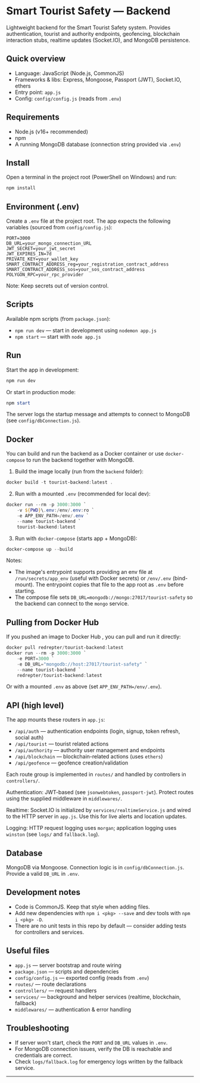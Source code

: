 # Smart Tourist Safety — Backend

Lightweight backend for the Smart Tourist Safety system. Provides authentication, tourist and authority endpoints, geofencing, blockchain interaction stubs, realtime updates (Socket.IO), and MongoDB persistence.

## Quick overview
- Language: JavaScript (Node.js, CommonJS)
- Frameworks & libs: Express, Mongoose, Passport (JWT), Socket.IO, ethers
- Entry point: `app.js`
- Config: `config/config.js` (reads from `.env`)

## Requirements
- Node.js (v16+ recommended)
- npm
- A running MongoDB database (connection string provided via `.env`)

## Install

Open a terminal in the project root (PowerShell on Windows) and run:

```powershell
npm install
```

## Environment (.env)
Create a `.env` file at the project root. The app expects the following variables (sourced from `config/config.js`):

```
PORT=3000
DB_URL=your_mongo_connection_URL
JWT_SECRET=your_jwt_secret
JWT_EXPIRES_IN=7d
PRIVATE_KEY=your_wallet_key
SMART_CONTRACT_ADDRESS_reg=your_registration_contract_address
SMART_CONTRACT_ADDRESS_sos=your_sos_contract_address
POLYGON_RPC=your_rpc_provider

```

Note: Keep secrets out of version control.

## Scripts
Available npm scripts (from `package.json`):

- `npm run dev` — start in development using `nodemon app.js`
- `npm start` — start with `node app.js`

## Run
Start the app in development:

```powershell
npm run dev
```

Or start in production mode:

```powershell
npm start
```

The server logs the startup message and attempts to connect to MongoDB (see `config/dbConnection.js`).

## Docker
You can build and run the backend as a Docker container or use `docker-compose` to run the backend together with MongoDB.

1) Build the image locally (run from the `backend` folder):

```powershell
docker build -t tourist-backend:latest .
```

2) Run with a mounted `.env` (recommended for local dev):

```powershell
docker run --rm -p 3000:3000 `
	-v ${PWD}\.env:/env/.env:ro `
	-e APP_ENV_PATH=/env/.env `
	--name tourist-backend `
	tourist-backend:latest
```

3) Run with `docker-compose` (starts app + MongoDB):

```powershell
docker-compose up --build
```

Notes:
- The image's entrypoint supports providing an env file at `/run/secrets/app_env` (useful with Docker secrets) or `/env/.env` (bind-mount). The entrypoint copies that file to the app root as `.env` before starting.
- The compose file sets `DB_URL=mongodb://mongo:27017/tourist-safety` so the backend can connect to the `mongo` service.

## Pulling from Docker Hub
If you pushed an image to Docker Hub , you can pull and run it directly:

```powershell
docker pull redrepter/tourist-backend:latest
docker run --rm -p 3000:3000 `
	-e PORT=3000 `
	-e DB_URL="mongodb://host:27017/tourist-safety" `
	--name tourist-backend `
	redrepter/tourist-backend:latest
```

Or with a mounted `.env` as above (set `APP_ENV_PATH=/env/.env`).

## API (high level)
The app mounts these routers in `app.js`:

- `/api/auth` — authentication endpoints (login, signup, token refresh, social auth)
- `/api/tourist` — tourist related actions
- `/api/authority` — authority user management and endpoints
- `/api/blockchain` — blockchain-related actions (uses `ethers`)
- `/api/geofence` — geofence creation/validation

Each route group is implemented in `routes/` and handled by controllers in `controllers/`.

Authentication: JWT-based (see `jsonwebtoken`, `passport-jwt`). Protect routes using the supplied middleware in `middlewares/`.

Realtime: Socket.IO is initialized by `services/realtimeService.js` and wired to the HTTP server in `app.js`. Use this for live alerts and location updates.

Logging: HTTP request logging uses `morgan`; application logging uses `winston` (see `logs/` and `fallback.log`).

## Database
MongoDB via Mongoose. Connection logic is in `config/dbConnection.js`. Provide a valid `DB_URL` in `.env`.

## Development notes
- Code is CommonJS. Keep that style when adding files.
- Add new dependencies with `npm i <pkg> --save` and dev tools with `npm i <pkg> -D`.
- There are no unit tests in this repo by default — consider adding tests for controllers and services.

## Useful files
- `app.js` — server bootstrap and route wiring
- `package.json` — scripts and dependencies
- `config/config.js` — exported config (reads from `.env`)
- `routes/` — route declarations
- `controllers/` — request handlers
- `services/` — background and helper services (realtime, blockchain, fallback)
- `middlewares/` — authentication & error handling

## Troubleshooting
- If server won't start, check the `PORT` and `DB_URL` values in `.env`.
- For MongoDB connection issues, verify the DB is reachable and credentials are correct.
- Check `logs/fallback.log` for emergency logs written by the fallback service.

---
